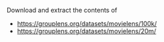 Download and extract the contents of

* https://grouplens.org/datasets/movielens/100k/
* https://grouplens.org/datasets/movielens/20m/
